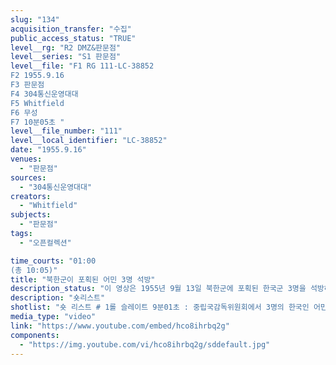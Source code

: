 ```yaml
---
slug: "134"
acquisition_transfer: "수집"
public_access_status: "TRUE"
level__rg: "R2 DMZ&판문점"
level__series: "S1 판문점"
level__file: "F1 RG 111-LC-38852
F2 1955.9.16
F3 판문점 
F4 304통신운영대대
F5 Whitfield
F6 무성 
F7 10분05초 "
level__file_number: "111"
level__local_identifier: "LC-38852"
date: "1955.9.16"
venues: 
  - "판문점"
sources: 
  - "304통신운영대대"
creators: 
  - "Whitfield"
subjects: 
  - "판문점"
tags: 
  - "오픈컬렉션"

time_courts: "01:00
(총 10:05)"
title: "북한군이 포획된 어민 3명 석방"
description_status: "이 영상은 1955년 9월 13일 북한군에 포획된 한국군 3명을 석방하는 장면이다. 영상에 나오는 한국인3명의 ‘어민(Fishermen)’은 1953년 9월 15일 언론에서 한국군이라고 알려졌다(『동아일보』, 1955. 9.15). 신문에서 9월 13일 북한은 “간첩으로 포로된 한국군 3명을 석방하겠다”고 했다. 유엔군과 북한합동군사휴전위원단 비서회의에서 북한은 17일 판문점에서 한국군 3명을 유엔측에 인도하겠다고 했다. 이에 유엔군 측은 “한국군 3명이 무장간첩으로 북한에 파견되었다는 북한군측 비난을 부인했다”고한다. 북한 주장은 3명의 한국군이 7월 22일 간첩을 목적으로 다수의 북한어부들을 납치하기 위하여 2명의 무장간첩을 북한수역에 파견했다고 비난했다. 영상 설명에는 “141차 군사정전위원회 회의에서 3명의 어부가 북한에서 데려오고 있다.”라고 적고 있다. 아주 짧은 영상이지만 초기 판문점과 중립국감독위원회 주변을 보여주고 있다."
description: "숏리스트"
shotlist: "숏 리스트 # 1롤 슬레이트 9분01초 : 중립국감독위원회에서 3명의 한국인 어민들이 내려고 오고 있다. 3명은 미 군 차량을 이용해 판문점을 떠나고 있다. 초기 판문점 모습이 보인다. 선유리 펠햄 기지에 도착한 3명은 한국군과 미군들 앞에서 기자회견을 하고 있다. "
media_type: "video"
link: "https://www.youtube.com/embed/hco8ihrbq2g"
components: 
  - "https://img.youtube.com/vi/hco8ihrbq2g/sddefault.jpg"
---
```


